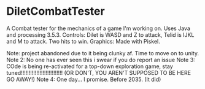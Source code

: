# DiletCombatTester
A Combat tester for the mechanics of a game I'm working on. Uses Java and processing 3.5.3. 
Controls: Dilet is WASD and Z to attack, Telid is IJKL and M to attack. Two hits to win.
Graphics: Made with Piskel. 

Note: project abandoned due to it being clunky af. Time to move on to unity. 
Note 2: No one has ever seen this i swear if you do report an issue
Note 3: COde is being re-activated for a top-down exploration game, stay tuned!!!!!!!!!!!!!!!!!!!!!!!!!!! (OR DON'T, YOU AREN'T SUPPOSED TO BE HERE GO AWAY!)
Note 4: One day... I promise. Before 2035. 
(It did)
